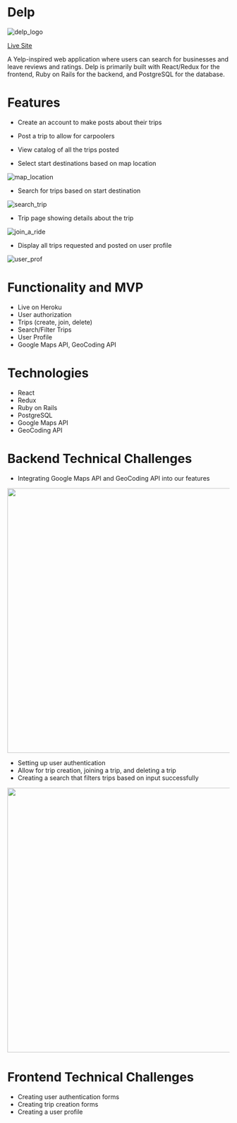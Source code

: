 # Delp

![delp_logo](https://i.imgur.com/JrsNpWu.png)

[Live Site](https://ridealong-app.herokuapp.com/#/)

A Yelp-inspired web application where users can search for businesses and leave reviews and ratings. Delp is primarily built with React/Redux for the frontend, Ruby on Rails for the backend, and PostgreSQL for the database.

# Features
* Create an account to make posts about their trips

* Post a trip to allow for carpoolers

* View catalog of all the trips posted

* Select start destinations based on map location

![map_location](https://media.giphy.com/media/QaZXYVPwOaI8S4UVcE/giphy.gif)

* Search for trips based on start destination

![search_trip](https://media.giphy.com/media/bYH0KFq11f9ZaWHzO8/giphy.gif)

* Trip page showing details about the trip

![join_a_ride](https://media3.giphy.com/media/CIc6NECkQ0GsVg5YCt/giphy.gif)

* Display all trips requested and posted on user profile

![user_prof](https://media.giphy.com/media/IAi8uuDVMFoqGUxmyd/giphy.gif)


# Functionality and MVP
* Live on Heroku
* User authorization
* Trips (create, join, delete)
* Search/Filter Trips
* User Profile
* Google Maps API, GeoCoding API 

# Technologies
* React
* Redux
* Ruby on Rails
* PostgreSQL
* Google Maps API
* GeoCoding API

# Backend Technical Challenges
* Integrating Google Maps API and GeoCoding API into our features

<img src="https://i.imgur.com/HubBLX9.png" width="600">

* Setting up user authentication
* Allow for trip creation, joining a trip, and deleting a trip
* Creating a search that filters trips based on input successfully

<img src="https://i.imgur.com/rdn6BJQ.png" width="600">

# Frontend Technical Challenges
* Creating user authentication forms
* Creating trip creation forms
* Creating a user profile 


